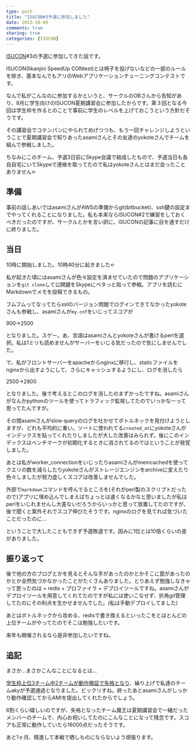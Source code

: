 ```yaml
---
type: post
title: "ISUCON#3予選に参加しました"
date: 2013-10-09
comments: true
sharing: true
categories: [ISUCON]
---
```

[ISUCON](http://isucon.net/)#3の予選に参加してきた話です。

<!--more-->

ISUCON(Iikanjini SpeedUp CONtest)とは椅子を投げないなどの一部のルールを除き、基本なんでもアリのWebアプリケーションチューニングコンテストです。

なんで私がこんなのに参加するかというと、サークルのOBさんから告知があり、8月に学生向けのISUCON夏期講習会に参加したからです。第３回となる今回は学生枠を作るとのことで事前に学生のレベルを上げておこうという方針だそうです。

その講習会でコテンパンにやられてめげつつも、もう一回チャレンジしようということで夏期講習会で知りあったasamiさんとその友達のyokoteさんでチームを組んで参戦しました。

ちなみにこのチーム、予選3日前にSkype会議で結成したもので、予選当日も各自自宅にいてSkypeで連絡を取ってたので私はyokoteさんとはまだ会ったことありません←

## 準備

事前の話しあいではasamiさんがAWSの準備からgit(bitbucket)、ssh鍵の設定までやってくれることになりました。私も本来ならISUCON#2で練習をしておくべきだったのですが、サークルとかを言い訳に、ISUCONの記事に目を通すだけに終りました。

## 当日

10時に開始しました。10時40分に起きました←

私が起きた頃にはasamiさんが色々設定を済ませていたので問題のアプリケーションを`git clone`して公開鍵をSkypeにペタっと貼って参戦。アプリを読むにMarkdownでメモを投稿できるもの。

フムフムってなってたらsslのバージョン問題でログインできてなかったyokoteさんも参戦し、asamiさんが`my.cnf`をいじってスコアが

900→2500

となりました。スゲー。あ、言語はasamiさんとyokoteさんが書けるperlを選択。私は1ミリも読めませんがサーバーをいじる気だったので気にしませんでした。

で、私がフロントサーバーをapacheからnginxに移行し、staticファイルをnginxから出すようにして、さらにキャッシュするようにし、ログを消したら

2500→2800

となりました。後で考えるとこのログを消したのまずかったですね。asamiさんがなんかpythonのツールを使ってトラフィック監視してたのでいっかなーって思ってたんですが。

その間asamiさんがslow queryのログを吐かせてボトルネックを見付けようとしますが、どれも平均的に重い。ソートに使われてる`created_at`にyokoteさんがインデックスを貼ってくれたりしましたが大した改善はみられず。後にこのインデックスはベンチマークが初期化するときに消されてるのではということが発覚しました。

あとは私がworker\_connectionをいじったりasamiさんがmemcachedを使ってクエリの数を減らしたりyokoteさんがストレージエンジンをarchiveに変えたり色々しましたが努力虚しくスコアは改善しませんでした。

外部で`markdown`コマンドを呼んでるところを(それがperl製のスクリプトだったので)アプリに埋め込んでしまえばちょっとは速くなるかなと思いましたが私はperlをいじれませんし大差ないだろうからいっかと思って放置してたのですが、後で聞くと案外それでスコア伸びたそうです。nginxのログを見てれば気づいたことだったのに…

ということで大したこともできず予選敗退です。因みに1位とは10倍くらいの差がありました。

## 振り返って

後で他の方のブログとかを見るとそんな手があったのかとかそこに罠があったのかとか全然気づかなかったことがたくさんありました。とりあえず勉強しなきゃって思ったのは + redis + プロファイラ + デプロイツールですね。asamiさんがデプロイツールを用意してくれてたのですが私には使いこなせず、折角git管理してたのにその利点を生かせませんでした。(私は手動デプロイしてました)

あとはボトルネックから攻める、redisで書き換えるといったこをとほとんどの上位チームがやってたのでそこは勉強したいです。

来年も開催されるなら是非参加したいですね。

## 追記

まさか…まさかこんなことになるとは…

[学生枠上位3チーム中2チームが動作検証で失格となり](http://isucon.net/archives/32951235.html)、繰り上げで私達のチームakyが予選通過となりました。ビックリすね。終ったあとasamiさんがしっかり動作確認してからAMIを提出してくれたからでしょう。

6割くらい嬉しいのですが、失格となったチーム魔王は夏期講習会で一緒だったメンバーのチームで、内心お祝いしてたのにこんなことになって残念です。スコアも正常に動作していたら16000点だったそうです。

あと1ヶ月、精進して本戦で晒しものにならないよう頑張ります。


